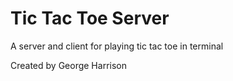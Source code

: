 # Tic Tac Toe Server

A server and client for playing tic tac toe in terminal

Created by George Harrison
